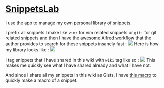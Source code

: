 # [SnippetsLab](https://www.renfei.org/snippets-lab/)
I use the app to manage my own personal library of snippets.

I prefix all snippets I make like `vim:` for vim related snippets or `git:` for git related snippets and then I have the [awesome Alfred workflow](https://www.renfei.org/snippets-lab/press-release/whats-new/osx-1.6.html "recent addition") that the author provides to search for these snippets insanely fast : 
![](https://i.imgur.com/otqc4pO.png)
Here is how my library looks like : 
![](https://i.imgur.com/hK25SX1.png)

I tag snippets that I have shared in this wiki with `wiki` tag like so : 
![](https://i.imgur.com/gBkuR1H.png)
This makes me quickly see what I have shared already and what I have not.

And since I share all my snippets in this wiki as Gists, I have [this macro](https://cdn.rawgit.com/nikitavoloboev/km-macros/master/macros/apps/snippetslab/update%20github%20gist%20-%20[hover%20over%20snippet].kmmacros) to quickly make a macro of a snippet.